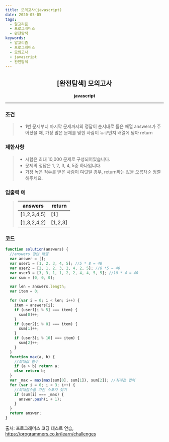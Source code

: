```yaml
---
title: 모의고사(javascript)
date: 2020-05-05
tags:
  - 알고리즘
  - 프로그래머스
  - 완전탐색
keywords:
  - 알고리즘
  - 프로그래머스
  - 모의고사
  - javascript
  - 완전탐색
---
```


## <center>[완전탐색] 모의고사</center>

**<center>javascript</center>**

---

### 조건

> - 1번 문제부터 마지막 문제까지의 정답이 순서대로 들은 배열 answers가 주어졌을 때, 가장 많은 문제를 맞힌 사람이 누구인지 배열에 담아 return

### 제한사항

> - 시험은 최대 10,000 문제로 구성되어있습니다.
> - 문제의 정답은 1, 2, 3, 4, 5중 하나입니다.
> - 가장 높은 점수를 받은 사람이 여럿일 경우, return하는 값을 오름차순 정렬해주세요.

### 입출력 예

> | answers     | return  |
> | ----------- | ------- |
> | [1,2,3,4,5] | [1]     |
> | [1,3,2,4,2] | [1,2,3] |

### 코드

```javascript
function solution(answers) {
  //answers 정답 배열
  var answer = [];
  var user1 = [1, 2, 3, 4, 5]; //5 * 8 = 40
  var user2 = [2, 1, 2, 3, 2, 4, 2, 5]; //8 *5 = 40
  var user3 = [3, 3, 1, 1, 2, 2, 4, 4, 5, 5]; //10 * 4 = 40
  var sum = [0, 0, 0];

  var len = answers.length;
  var item = 0;

  for (var i = 0; i < len; i++) {
    item = answers[i];
    if (user1[i % 5] === item) {
      sum[0]++;
    }
    if (user2[i % 8] === item) {
      sum[1]++;
    }
    if (user3[i % 10] === item) {
      sum[2]++;
    }
  }
  function max(a, b) {
    //최대값 함수
    if (a > b) return a;
    else return b;
  }
  var _max = max(max(sum[0], sum[1]), sum[2]); //최대값 입력
  for (var i = 0; i < 3; i++) {
    //최대점수를 가진 수포자 찾기
    if (sum[i] === _max) {
      answer.push(i + 1);
    }
  }
  return answer;
}
```

출처: 프로그래머스 코딩 테스트 연습, https://programmers.co.kr/learn/challenges
